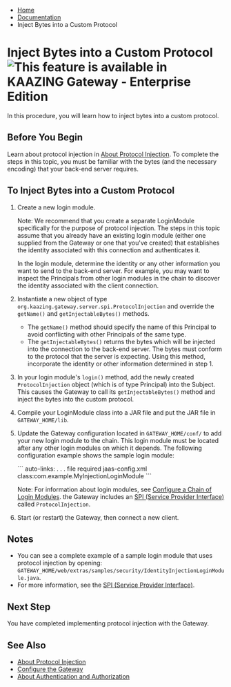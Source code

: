 -   [Home](../../index.md)
-   [Documentation](../index.md)
-   Inject Bytes into a Custom Protocol

<a name="inject"></a>Inject Bytes into a Custom Protocol  ![This feature is available in KAAZING Gateway - Enterprise Edition](images/enterprise-feature.png)
===========================================================================

In this procedure, you will learn how to inject bytes into a custom protocol.

Before You Begin
----------------

Learn about protocol injection in [About Protocol Injection](c_aaa_inject.md). To complete the steps in this topic, you must be familiar with the bytes (and the necessary encoding) that your back-end server requires.

To Inject Bytes into a Custom Protocol
--------------------------------------

1.  Create a new login module.

    <span class="note">Note: We recommend that you create a separate LoginModule specifically for the purpose of protocol injection. The steps in this topic assume that you already have an existing login module (either one supplied from the Gateway or one that you've created) that establishes the identity associated with this connection and authenticates it.</span>

    <p>
    In the login module, determine the identity or any other information you want to send to the back-end server. For example, you may want to inspect the Principals from other login modules in the chain to discover the identity associated with the client connection.

2.  Instantiate a new object of type `org.kaazing.gateway.server.spi.ProtocolInjection` and override the `getName()` and `getInjectableBytes()` methods.

    -   The `getName()` method should specify the name of this Principal to avoid conflicting with other Principals of the same type.
    -   The `getInjectableBytes()` returns the bytes which will be injected into the connection to the back-end server. The bytes must conform to the protocol that the server is expecting. Using this method, incorporate the identity or other information determined in step 1.

3.  In your login module's `login()` method, add the newly created `ProtocolInjection` object (which is of type Principal) into the Subject. This causes the Gateway to call its `getInjectableBytes()` method and inject the bytes into the custom protocol.
4.  Compile your LoginModule class into a JAR file and put the JAR file in `GATEWAY_HOME/lib`.
5.  Update the Gateway configuration located in `GATEWAY_HOME/conf/` to add your new login module to the chain. This login module must be located after any other login modules on which it depends. The following configuration example shows the sample login module:

    </p>
    ``` auto-links:
    <security>
        .
        .
        .
      <login-modules>
        <login-module>
        <type>file</type>
          <success>required</directory>
          <options>
            <file>jaas-config.xml</file>
          </options>
        </login-module>
        <login-module>
            <type>class:com.example.MyInjectionLoginModule</type>
        </login-module>
      </login-modules>
    </security>
    ```

    <span class="note">Note: For information about login modules, see [Configure a Chain of Login Modules](p_aaa_config_lm.md). the Gateway includes an [SPI (Service Provider Interface)](../apidoc/server/gateway/server/spi/index.md) called `ProtocolInjection`.</span>

6.  Start (or restart) the Gateway, then connect a new client.

Notes
-----

-   You can see a complete example of a sample login module that uses protocol injection by opening: `GATEWAY_HOME/web/extras/samples/security/IdentityInjectionLoginModule.java`.
-   For more information, see the [SPI (Service Provider Interface)](../apidoc/server/gateway/server/spi/index.md).

Next Step
---------

You have completed implementing protocol injection with the Gateway.

<a name="seealso"></a>See Also
------------------------------

-   [About Protocol Injection](c_aaa_inject.md)
-   [Configure the Gateway](../admin-reference/o_conf_checklist.md)
-   [About Authentication and Authorization](c_aaa_aaa.md)


